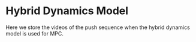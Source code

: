 # Hybrid Dynamics Model

Here we store the videos of the push sequence when the hybrid dynamics model is used for MPC.
